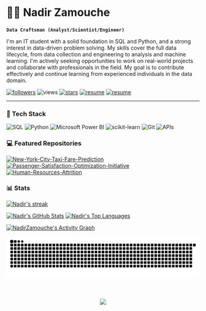 # 👨‍🌾 Nadir Zamouche

**`Data Craftsman (Analyst/Scientist/Engineer)`**

I'm an IT student with a solid foundation in SQL and Python, and a strong interest in data-driven problem solving. My skills cover the full data lifecycle, from data collection and engineering to analysis and machine learning. I'm actively seeking opportunities to work on real-world projects and collaborate with professionals in the field. My goal is to contribute effectively and continue learning from experienced individuals in the data domain.

<p align="left">
  <!-- 🔴 FOLLOWERS -->
  <a href="https://github.com/NadirZamouche?tab=followers">
     <img alt="followers" title="Follow me on GitHub" src="https://custom-icon-badges.demolab.com/github/followers/NadirZamouche?color=%23E05D44&label=Followers&logo=person-add&logoColor=white&style=for-the-badge&labelColor=CE4630"/></a>

  <!-- 🟠 VISITORS -->
  <img alt="views" title="GitHub profile views" src="https://komarev.com/ghpvc/?username=nadirzamouche&label=Visitors&color=EF6C00&style=for-the-badge"/>
  
 <!-- 🟡 STARS -->
  <a href="https://github.com/NadirZamouche?tab=repositories&sort=stargazers">
     <img alt="stars" title="Total stars on GitHub" src="https://custom-icon-badges.demolab.com/github/stars/NadirZamouche?color=%23E1AD0E&logo=star&logoColor=white&style=for-the-badge&labelColor=C79600"/></a>

  <!-- 🟢 RESUME -->
  <a href="https://drive.google.com/file/d/1c-SWJ8uKwmVu1Je2OoUntidAi4x2ZH0G/view?usp=drive_link">
     <img alt="resume" title="View my Resume" src="https://custom-icon-badges.demolab.com/badge/Resume-43A047?style=for-the-badge&labelColor=2E7D32&logoColor=white"/></a>

  <!-- 🔵 LINKEDIN -->
  <a href="https://www.linkedin.com/in/nadirzamouche/" >
     <img alt="resume" title="View my LinkedIn profile" src="https://img.shields.io/badge/LinkedIn-0077B5?style=for-the-badge&logo=linkedin&logoColor=white"/></a>
</p>

---

### 🧰 Tech Stack
![SQL](https://img.shields.io/badge/sql-%2300758F.svg?style=for-the-badge&logo=database&logoColor=white)
![Python](https://img.shields.io/badge/python-3776AB?style=for-the-badge&logo=python&logoColor=ffdd54)
![Microsoft Power BI](https://img.shields.io/badge/power%20bi-F2C811?style=for-the-badge&logo=powerbi&logoColor=black)
![scikit-learn](https://img.shields.io/badge/scikit--learn-%23F7931E.svg?style=for-the-badge&logo=scikit-learn&logoColor=white)
![Git](https://img.shields.io/badge/git-%23F05033.svg?style=for-the-badge&logo=git&logoColor=white)
![APIs](https://img.shields.io/badge/APIs-005571?style=for-the-badge&logo=postman&logoColor=white)

### 💻 Featured Repositories
  <p align="left">
    <a href="https://github.com/NadirZamouche/New-York-City-Taxi-Fare-Prediction"><img width="278" src="https://github-readme-stats.vercel.app/api/pin/?username=NadirZamouche&repo=New-York-City-Taxi-Fare-Prediction&theme=react&bg_color=1F222E&title_color=FFFFFF&hide_border=true&icon_color=F8D866&show_icons=false" alt="New-York-City-Taxi-Fare-Prediction"></a>
    <a href="https://github.com/NadirZamouche/Passenger-Satisfaction-Optimization-Initiative"><img width="278" src="https://github-readme-stats.vercel.app/api/pin/?username=NadirZamouche&repo=Passenger-Satisfaction-Optimization-Initiative&theme=react&bg_color=1F222E&title_color=FFFFFF&hide_border=true&icon_color=F8D866&show_icons=false" alt="Passenger-Satisfaction-Optimization-Initiative"></a>
    <a href="https://github.com/NadirZamouche/Human-Resources-Attrition"><img width="278" src="https://github-readme-stats.vercel.app/api/pin/?username=NadirZamouche&repo=Human-Resources-Attrition&theme=react&bg_color=1F222E&title_color=FFFFFF&hide_border=true&icon_color=F8D866&show_icons=false" alt="Human-Resources-Attrition"></a>
  </p>

### 📊 Stats
  <p>
    <a href="https://github.com/NadirZamouche/github-readme-streak-stats">
      <img title="🔥 Get streak stats for your profile at git.io/streak-stats" alt="Nadir's streak" src="https://github-readme-streak-stats-eight.vercel.app/?user=NadirZamouche&theme=gruvbox&short_numbers=true"/</a>
  </p>

<p align="left">
  <a href="https://github.com/NadirZamouche">
    <img alt="Nadir's GitHub Stats" src="https://github-readme-stats.vercel.app/api?username=NadirZamouche&show_icons=true&include_all_commits=true&count_private=true&theme=gruvbox&bg_color=1F222E&hide_border=true&cache_seconds=1800" height="192px"/></a>
  <a href="https://github.com/NadirZamouche">
    <img alt="Nadir's Top Languages" src="https://github-readme-stats.vercel.app/api/top-langs/?username=NadirZamouche&langs_count=8&layout=compact&theme=gruvbox&bg_color=1F222E&hide_border=true" height="192px"/></a>
</p>

<a href="https://github.com/ashutosh00710/github-readme-activity-graph"><img alt="NadirZamouche's Activity Graph" src="https://github-readme-activity-graph.vercel.app/graph/?username=NadirZamouche&bg_color=1F222E&color=FABD2F&line=FE8019&point=FBF1C7&hide_border=true" /></a>

![snake gif](https://github.com/NadirZamouche/NadirZamouche/blob/output/github-contribution-grid-snake-dark.svg)

<h1 align="center">
  <img src="https://readme-typing-svg.herokuapp.com/?font=Fira+Code&size=35&color=00BCD4&center=true&vCenter=true&width=700&height=70&duration=5000&lines=Thanks+for+stopping+by!+:);+Tschüss+👋" />
</h1>
